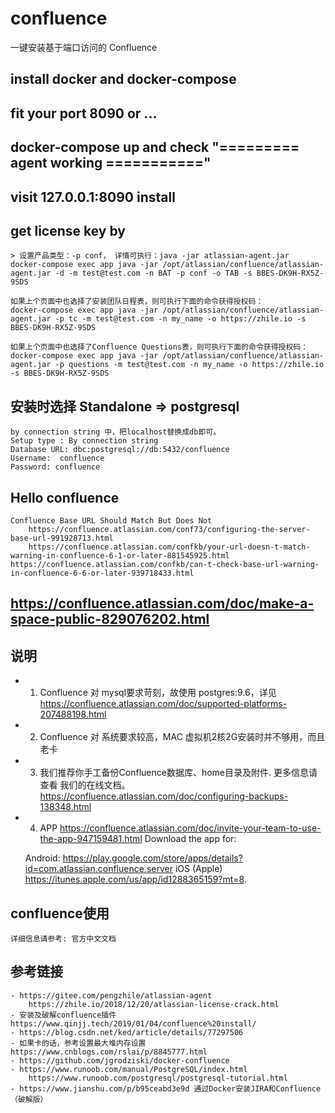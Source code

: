 # confluence
一键安装基于端口访问的 Confluence


## install docker and docker-compose

## fit your port 8090 or ...

## docker-compose up and check "========= agent working ==========="

## visit 127.0.0.1:8090 install

## get license key by 
    > 设置产品类型：-p conf， 详情可执行：java -jar atlassian-agent.jar 
    docker-compose exec app java -jar /opt/atlassian/confluence/atlassian-agent.jar -d -m test@test.com -n BAT -p conf -o TAB -s BBES-DK9H-RX5Z-9SDS

    如果上个页面中也选择了安装团队日程表，则可执行下面的命令获得授权码：
    docker-compose exec app java -jar /opt/atlassian/confluence/atlassian-agent.jar -p tc -m test@test.com -n my_name -o https://zhile.io -s BBES-DK9H-RX5Z-9SDS

    如果上个页面中也选择了Confluence Questions表，则可执行下面的命令获得授权码：
    docker-compose exec app java -jar /opt/atlassian/confluence/atlassian-agent.jar -p questions -m test@test.com -n my_name -o https://zhile.io -s BBES-DK9H-RX5Z-9SDS
## 安装时选择 Standalone => postgresql 
    by connection string 中，把localhost替换成db即可。
    Setup type : By connection string
    Database URL: dbc:postgresql://db:5432/confluence
    Username:  confluence
    Password: confluence
    
## Hello confluence
    Confluence Base URL Should Match But Does Not
        https://confluence.atlassian.com/conf73/configuring-the-server-base-url-991928713.html
        https://confluence.atlassian.com/confkb/your-url-doesn-t-match-warning-in-confluence-6-1-or-later-881545925.html
    https://confluence.atlassian.com/confkb/can-t-check-base-url-warning-in-confluence-6-6-or-later-939718433.html

## https://confluence.atlassian.com/doc/make-a-space-public-829076202.html
## 说明

- 1. Confluence 对 mysql要求苛刻，故使用 postgres:9.6，详见 https://confluence.atlassian.com/doc/supported-platforms-207488198.html
- 2. Confluence 对 系统要求较高，MAC 虚拟机2核2G安装时并不够用，而且老卡
- 3. 我们推荐你手工备份Confluence数据库、home目录及附件. 更多信息请查看 我们的在线文档。https://confluence.atlassian.com/doc/configuring-backups-138348.html
- 4. APP https://confluence.atlassian.com/doc/invite-your-team-to-use-the-app-947159481.html
    Download the app for:

    Android: https://play.google.com/store/apps/details?id=com.atlassian.confluence.server
    iOS (Apple) https://itunes.apple.com/us/app/id1288365159?mt=8.

## confluence使用
    详细信息请参考: 官方中文文档

## 参考链接
    - https://gitee.com/pengzhile/atlassian-agent
        https://zhile.io/2018/12/20/atlassian-license-crack.html
    - 安装及破解confluence插件 https://www.qinjj.tech/2019/01/04/confluence%20install/
    - https://blog.csdn.net/ked/article/details/77297506
    - 如果卡的话，参考设置最大堆内存设置 https://www.cnblogs.com/rslai/p/8845777.html
    - https://github.com/jgrodziski/docker-confluence
    - https://www.runoob.com/manual/PostgreSQL/index.html
        https://www.runoob.com/postgresql/postgresql-tutorial.html
    - https://www.jianshu.com/p/b95ceabd3e9d 通过Docker安装JIRA和Confluence（破解版）
